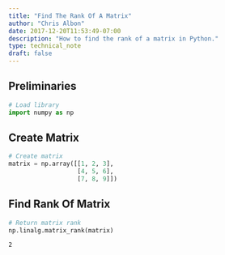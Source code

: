 ```yaml
---
title: "Find The Rank Of A Matrix"
author: "Chris Albon"
date: 2017-12-20T11:53:49-07:00
description: "How to find the rank of a matrix in Python."
type: technical_note
draft: false
---
```

## Preliminaries


```python
# Load library
import numpy as np
```

## Create Matrix


```python
# Create matrix
matrix = np.array([[1, 2, 3],
                   [4, 5, 6],
                   [7, 8, 9]])
```

## Find Rank Of Matrix


```python
# Return matrix rank
np.linalg.matrix_rank(matrix)
```




    2


